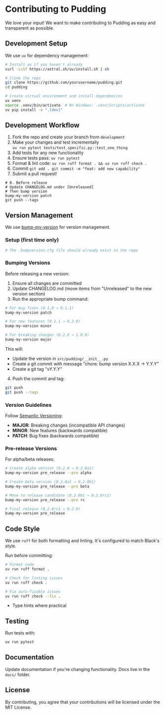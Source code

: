 # Contributing to Pudding

We love your input! We want to make contributing to Pudding as easy and transparent as possible.

## Development Setup

We use `uv` for dependency management:

```bash
# Install uv if you haven't already
curl -LsSf https://astral.sh/uv/install.sh | sh

# Clone the repo
git clone https://github.com/yourusername/pudding.git
cd pudding

# Create virtual environment and install dependencies
uv venv
source .venv/bin/activate  # On Windows: .venv\Scripts\activate
uv pip install -e ".[dev]"
```

## Development Workflow

1. Fork the repo and create your branch from `development`
2. Make your changes and test incrementally  
```uv run pytest tests/test_specific.py::test_one_thing```
1. Add tests for any new functionality
2. Ensure tests pass: `uv run pytest`
3. Format & lint code:  `uv run ruff format . && uv run ruff check .`
4. Commit  `git add .
git commit -m "feat: add new capability" `
1. Submit a pull request!
```
# 8. Before release
# Update CHANGELOG.md under [Unreleased]
# Then bump version
bump-my-version patch
git push --tags
```

## Version Management

We use [bump-my-version](https://github.com/callowayproject/bump-my-version) for version management.

### Setup (first time only)

```bash
# The .bumpversion.cfg file should already exist in the repo
```

### Bumping Versions

Before releasing a new version:

1. Ensure all changes are committed
2. Update CHANGELOG.md (move items from "Unreleased" to the new version section)
3. Run the appropriate bump command:

```bash
# For bug fixes (0.1.0 → 0.1.1)
bump-my-version patch

# For new features (0.1.1 → 0.2.0)
bump-my-version minor

# For breaking changes (0.2.0 → 1.0.0)
bump-my-version major
```

This will:
- Update the version in `src/pudding/__init__.py`
- Create a git commit with message "chore: bump version X.X.X → Y.Y.Y"
- Create a git tag "vY.Y.Y"

4. Push the commit and tag:
```bash
git push
git push --tags
```

### Version Guidelines

Follow [Semantic Versioning](https://semver.org/):
- **MAJOR**: Breaking changes (incompatible API changes)
- **MINOR**: New features (backwards compatible)
- **PATCH**: Bug fixes (backwards compatible)

### Pre-release Versions

For alpha/beta releases:
```bash
# Create alpha version (0.2.0 → 0.2.0a1)
bump-my-version pre_release --pre alpha

# Create beta version (0.2.0a1 → 0.2.0b1)
bump-my-version pre_release --pre beta

# Move to release candidate (0.2.0b1 → 0.2.0rc1)
bump-my-version pre_release --pre rc

# Final release (0.2.0rc1 → 0.2.0)
bump-my-version pre_release
```


## Code Style

We use `ruff` for both formatting and linting. It's configured to match Black's style.

Run before committing:
```bash
# Format code
uv run ruff format .

# Check for linting issues
uv run ruff check .

# Fix auto-fixable issues
uv run ruff check --fix .
```
- Type hints where practical

## Testing

Run tests with:
```bash
uv run pytest
```

## Documentation

Update documentation if you're changing functionality. Docs live in the `docs/` folder.

## License

By contributing, you agree that your contributions will be licensed under the MIT License.
